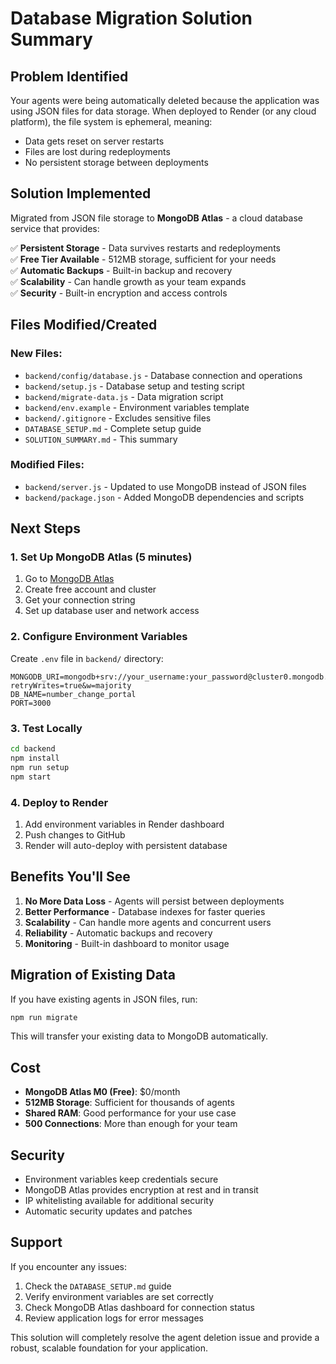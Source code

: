 # Database Migration Solution Summary

## Problem Identified
Your agents were being automatically deleted because the application was using JSON files for data storage. When deployed to Render (or any cloud platform), the file system is ephemeral, meaning:

- Data gets reset on server restarts
- Files are lost during redeployments
- No persistent storage between deployments

## Solution Implemented
Migrated from JSON file storage to **MongoDB Atlas** - a cloud database service that provides:

✅ **Persistent Storage** - Data survives restarts and redeployments  
✅ **Free Tier Available** - 512MB storage, sufficient for your needs  
✅ **Automatic Backups** - Built-in backup and recovery  
✅ **Scalability** - Can handle growth as your team expands  
✅ **Security** - Built-in encryption and access controls  

## Files Modified/Created

### New Files:
- `backend/config/database.js` - Database connection and operations
- `backend/setup.js` - Database setup and testing script
- `backend/migrate-data.js` - Data migration script
- `backend/env.example` - Environment variables template
- `backend/.gitignore` - Excludes sensitive files
- `DATABASE_SETUP.md` - Complete setup guide
- `SOLUTION_SUMMARY.md` - This summary

### Modified Files:
- `backend/server.js` - Updated to use MongoDB instead of JSON files
- `backend/package.json` - Added MongoDB dependencies and scripts

## Next Steps

### 1. Set Up MongoDB Atlas (5 minutes)
1. Go to [MongoDB Atlas](https://www.mongodb.com/atlas)
2. Create free account and cluster
3. Get your connection string
4. Set up database user and network access

### 2. Configure Environment Variables
Create `.env` file in `backend/` directory:
```env
MONGODB_URI=mongodb+srv://your_username:your_password@cluster0.mongodb.net/number_change_portal?retryWrites=true&w=majority
DB_NAME=number_change_portal
PORT=3000
```

### 3. Test Locally
```bash
cd backend
npm install
npm run setup
npm start
```

### 4. Deploy to Render
1. Add environment variables in Render dashboard
2. Push changes to GitHub
3. Render will auto-deploy with persistent database

## Benefits You'll See

1. **No More Data Loss** - Agents will persist between deployments
2. **Better Performance** - Database indexes for faster queries
3. **Scalability** - Can handle more agents and concurrent users
4. **Reliability** - Automatic backups and recovery
5. **Monitoring** - Built-in dashboard to monitor usage

## Migration of Existing Data
If you have existing agents in JSON files, run:
```bash
npm run migrate
```

This will transfer your existing data to MongoDB automatically.

## Cost
- **MongoDB Atlas M0 (Free)**: $0/month
- **512MB Storage**: Sufficient for thousands of agents
- **Shared RAM**: Good performance for your use case
- **500 Connections**: More than enough for your team

## Security
- Environment variables keep credentials secure
- MongoDB Atlas provides encryption at rest and in transit
- IP whitelisting available for additional security
- Automatic security updates and patches

## Support
If you encounter any issues:
1. Check the `DATABASE_SETUP.md` guide
2. Verify environment variables are set correctly
3. Check MongoDB Atlas dashboard for connection status
4. Review application logs for error messages

This solution will completely resolve the agent deletion issue and provide a robust, scalable foundation for your application. 